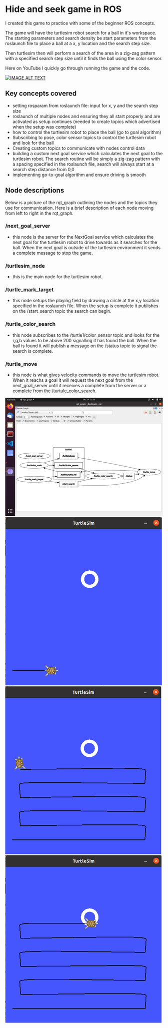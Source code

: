 # Hide and seek game in ROS #

I created this game to practice with some of the beginner ROS concepts.  

The game will have the turtlesim robot search for a ball in it's workspace.  The starting parameters and search density be start parameters from the roslaunch file to place a ball at a x, y location and the search step size.  

Then turtlesim then will perform a search of the area in a zig-zag pattern with a specified search step size until it finds the ball using the color sensor.

Here on YouTube I quickly go through running the game and the code.

[![IMAGE ALT TEXT](http://img.youtube.com/vi/a16sIjR4Cco/0.jpg)](http://www.youtube.com/watch?v=a16sIjR4Cco "Learning ROS through programming - Turtlesim Hide and Seek")

## Key concepts covered ##
- setting rosparam from roslaunch file: input for x, y and the search step size
- roslaunch of multiple nodes and ensuring they all start properly and are activated as setup continues (needed to create topics which advertised when the setup was complete)
- how to control the turtlesim robot to place the ball (go to goal algorithm)
- Subscribing to pose, color sensor topics to control the turtlesim robot and look for the ball
- Creating custom topics to communicate with nodes control data
- building a custom next goal service which calculates the next goal to the turtlesim robot.  The search routine will be simply a zig-zag pattern with a spacing specified in the roslaunch file, search will always start at a search step distance from 0,0 
- implementing go-to-goal algorithm and ensure driving is smooth

## Node descriptions ##

Below is a picture of the rqt_graph outlining the nodes and the topics they use for communication.  Here is a brief description of each node moving from left to right in the rqt_graph.

### /next_goal_server ###
- this node is the server for the NextGoal service which calculates the next goal for the turtlesim robot to drive towards as it searches for the ball.  When the next goal is outside of the turtlesim environment it sends a complete message to stop the game.

### /turtlesim_node ###
- this is the main node for the turtlesim robot.

### /turtle_mark_target ###
- this node setups the playing field by drawing a circle at the x,y location specified in the roslaunch file.  When the setup is complete it publishes on the /start_search topic the search can begin.

### /turtle_color_search ###
- this node subscribes to the /turtle1/color_sensor topic and looks for the r,g,b values to be above 200 signalling it has found the ball.  When the ball is found it will publish a message on the /status topic to signal the search is complete.

### /turtle_move ###
- this node is what gives velocity commands to move the turtlesim robot.  When it reachs a goal it will request the next goal from the next_goal_server until it receives a complete from the server or a complete from the /turtule_color_search.

![image info](./pictures/hideandseek_rqt.png)
![image info](./pictures/game_start.png)
![image info](./pictures/game_in_process.png)
![image info](./pictures/game_circle_found.png)
